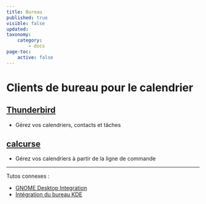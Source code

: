 ```yaml
---
title: Bureau
published: true
visible: false
updated:
taxonomy:
    category:
        - docs
page-toc:
    active: false
---
```


# Clients de bureau pour le calendrier

## [Thunderbird](/tutorials/cloud/clients/desktop/multiplatform/thunderbird-calendar-contacts)
- Gérez vos calendriers, contacts et tâches

## [calcurse](/tutorials/cloud/clients/desktop/multiplatform/calcurse-caldav)
- Gérez vos calendriers à partir de la ligne de commande

---

Tutos connexes :

- [GNOME Desktop Integration](/tutorials/cloud/clients/desktop/gnu-linux/gnome-desktop-integration)
- [Intégration du bureau KDE](/tutorials/cloud/clients/desktop/gnu-linux/kde-desktop-integration)

